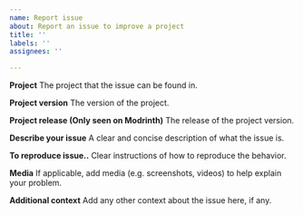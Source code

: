 ```yaml
---
name: Report issue
about: Report an issue to improve a project
title: ''
labels: ''
assignees: ''

---
```


**Project**
The project that the issue can be found in.

**Project version**
The version of the project.

**Project release (Only seen on Modrinth)**
The release of the project version.

**Describe your issue**
A clear and concise description of what the issue is.

**To reproduce issue..**
Clear instructions of how to reproduce the behavior.

**Media**
If applicable, add media (e.g. screenshots, videos) to help explain your problem.

**Additional context**
Add any other context about the issue here, if any.
